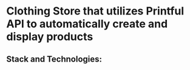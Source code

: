 # Clothing Store that utilizes Printful API to automatically create and display products

## Stack and Technologies:

